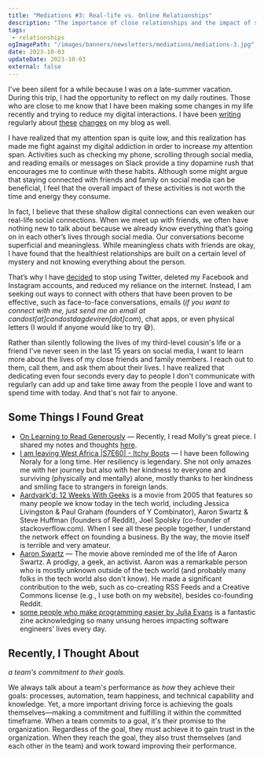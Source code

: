 ```yaml
---
title: "Mediations #3: Real-life vs. Online Relationships"
description: "The importance of close relationships and the impact of social media on relationships"
tags:
 - relationships
ogImagePath: "/images/banners/newsletters/mediations/mediations-3.jpg"
date: 2023-10-03
updateDate: 2023-10-03
external: false
---
```


I've been silent for a while because I was on a late-summer vacation. During this trip, I had the opportunity to reflect on my daily routines. Those who are close to me know that I have been making some changes in my life recently and trying to reduce my digital interactions. I have been [writing](/my-experience-living-without-social-media/) regularly about [these](/csikszentmihalyi-newport-and-pressfield-on-creativity-time-and-deep-walks-in-remote-work/) [changes](/decisions-that-remove-other-decisions/) on my blog as well.

I have realized that my attention span is quite low, and this realization has made me fight against my digital addiction in order to increase my attention span. Activities such as checking my phone, scrolling through social media, and reading emails or messages on Slack provide a tiny dopamine rush that encourages me to continue with these habits. Although some might argue that staying connected with friends and family on social media can be beneficial, I feel that the overall impact of these activities is not worth the time and energy they consume.

In fact, I believe that these shallow digital connections can even weaken our real-life social connections. When we meet up with friends, we often have nothing new to talk about because we already know everything that’s going on in each other’s lives through social media. Our conversations become superficial and meaningless. While meaningless chats with friends are okay, I have found that the healthiest relationships are built on a certain level of mystery and not knowing everything about the person.

That’s why I have [decided](/my-experience-living-without-social-media/) to stop using Twitter, deleted my Facebook and Instagram accounts, and reduced my reliance on the internet. Instead, I am seeking out ways to connect with others that have been proven to be effective, such as face-to-face conversations, emails (*if you want to connect with me, just send me an email at candost[at]candostdagdeviren[dot]com*), chat apps, or even physical letters (I would if anyone would like to try 😅).

Rather than silently following the lives of my third-level cousin's life or a friend I've never seen in the last 15 years on social media, I want to learn more about the lives of my close friends and family members. I reach out to them, call them, and ask them about their lives. I have realized that dedicating even four seconds every day to people I don't communicate with regularly can add up and take time away from the people I love and want to spend time with today. And that's not fair to anyone.

## Some Things I Found Great

* [On Learning to Read Generously](https://www.tor.com/2023/08/10/on-learning-to-read-generously/) — Recently, I read Molly's great piece. I shared my notes and thoughts [here](/notes/69/).
* [I am leaving West Africa |S7E60| - Itchy Boots](https://www.youtube.com/watch?v=Syso7mToxgM) — I have been following Noraly for a long time. Her resiliency is legendary. She not only amazes me with her journey but also with her kindness to everyone and surviving (physically and mentally) alone, mostly thanks to her kindness and smiling face to strangers in foreign lands.
* [Aardvark'd: 12 Weeks With Geeks](https://www.youtube.com/watch?v=YbrkZ07LKbk) is a movie from 2005 that features so many people we know today in the tech world, including Jessica Livingston & Paul Graham (founders of Y Combinator), Aaron Swartz & Steve Huffman (founders of Reddit), Joel Spolsky (co-founder of stackoverflow.com). When I see all these people together, I understand the network effect on founding a business. By the way, the movie itself is terrible and very amateur.
* [Aaron Swartz](https://www.wikiwand.com/en/Aaron_Swartz) — The movie above reminded me of the life of Aaron Swartz. A prodigy, a geek, an activist. Aaron was a remarkable person who is mostly unknown outside of the tech world (and probably many folks in the tech world also don't know). He made a significant contribution to the web, such as co-creating RSS Feeds and a Creative Commons license (e.g., I use both on my website), besides co-founding Reddit.
* [some people who make programming easier by Julia Evans](https://social.jvns.ca/@b0rk/110974485737300156) is a fantastic zine acknowledging so many unsung heroes impacting software engineers' lives every day.

## Recently, I Thought About

*a team's commitment to their goals.*

We always talk about a team's performance as *how* they achieve their goals: processes, automation, team happiness, and technical capability and knowledge. Yet, a more important driving force is achieving the goals themselves—making a commitment and fulfilling it within the committed timeframe. When a team commits to a goal, it's their promise to the organization. Regardless of the goal, they must achieve it to gain trust in the organization. When they reach the goal, they also trust themselves (and each other in the team) and work toward improving their performance.
